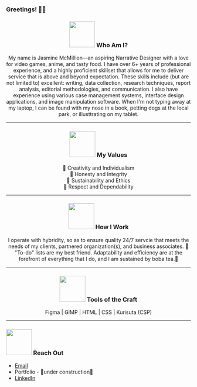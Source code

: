 ### Greetings! 👋🏾 
<h3 align="center">
<img src="https://user-images.githubusercontent.com/120766467/208231612-76f98938-5e66-44fc-b546-0c07b586a6f0.png" width="70" height="70"/> Who Am I?</h3>
<p align="center">My name is Jasmine McMillion—an aspiring Narrative Designer with a love for video games, anime, and tasty food. I have over 6+ years of professional experience, and a highly proficient skillset that allows for me to deliver service that is above and beyond expectation. These skills include (but are not limited to) excellent: writing, data collection, research techniques, report analysis, editorial methodologies, and communication. I also have experience using various case management systems, interface design applications, and image manipulation software. When I'm not typing away at my laptop, I can be found with my nose in a book, petting dogs at the local park, or illusttrating on my tablet.</p>
<hr>

<h3 align="center">
<img src="https://user-images.githubusercontent.com/120766467/208232097-8063bb3b-8f5f-4b5f-b4c5-ed952bdf6c75.png" width="70" height="70"/> My Values</h3>
<p align="center">
🍓 Creativity and Individualism
<br>🍓 Honesty and Integrity
  <br>🍓 Sustainability and Ethics 
<br>🍓 Respect and Dependability 
</p>
<hr>

<h3 align="center">
<img src="https://user-images.githubusercontent.com/120766467/208232332-38f38315-c1e8-4dc3-bf1b-64e0c0f363ae.png" width="70" height="70"/> How I Work</h3>
<p align="center">I operate with hybridity, so as to ensure quality 24/7 servcie that meets the needs of my clients, partnered organization(s), and business associates. 💌 "To-do" lists are my best friend. Adaptability and efficiency are at the forefront of everything that I do, and I am sustained by boba tea.🧋</p>
<hr>

<h3 align="center">
<img src="https://user-images.githubusercontent.com/120766467/208232870-66b32588-0f06-48a8-bef0-225cc10a4674.png" width="70" height="70"/> Tools of the Craft</h3>
<p align="center">Figma | GIMP | HTML | CSS | Kurisuta (CSP)</p>
<hr>

### <img src="https://user-images.githubusercontent.com/120766467/208234466-dff04ddd-63bf-4480-a0b1-59defb93f34e.png" width="70" height="70"/> Reach Out
* [Email](mailto:jasminemcmillion.biz@gmail.com?subject=[GitHub])
* Portfolio - 🚧under construction🚧
* [LinkedIn](https://www.linkedin.com/in/jasmine-mcmillion-59662b174/)
